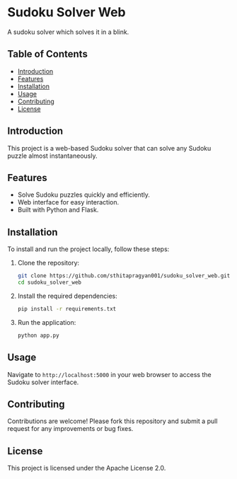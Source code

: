 # Sudoku Solver Web

A sudoku solver which solves it in a blink.

## Table of Contents
- [Introduction](#introduction)
- [Features](#features)
- [Installation](#installation)
- [Usage](#usage)
- [Contributing](#contributing)
- [License](#license)

## Introduction
This project is a web-based Sudoku solver that can solve any Sudoku puzzle almost instantaneously.

## Features
- Solve Sudoku puzzles quickly and efficiently.
- Web interface for easy interaction.
- Built with Python and Flask.

## Installation
To install and run the project locally, follow these steps:

1. Clone the repository:
    ```sh
    git clone https://github.com/sthitapragyan001/sudoku_solver_web.git
    cd sudoku_solver_web
    ```

2. Install the required dependencies:
    ```sh
    pip install -r requirements.txt
    ```

3. Run the application:
    ```sh
    python app.py
    ```

## Usage
Navigate to `http://localhost:5000` in your web browser to access the Sudoku solver interface.

## Contributing
Contributions are welcome! Please fork this repository and submit a pull request for any improvements or bug fixes.

## License
This project is licensed under the Apache License 2.0.
